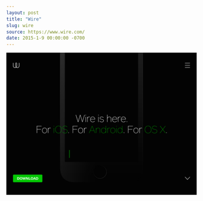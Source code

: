 ```yaml
---
layout: post
title: "Wire"
slug: wire
source: https://www.wire.com/
date: 2015-1-9 00:00:00 -0700
---
```


<img src="/screenshots/wire.jpg">
